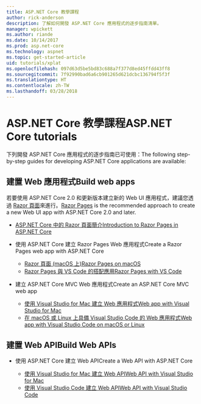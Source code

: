 ```yaml
---
title: ASP.NET Core 教學課程
author: rick-anderson
description: 了解如何開發 ASP.NET Core 應用程式的逐步指南清單。
manager: wpickett
ms.author: riande
ms.date: 10/14/2017
ms.prod: asp.net-core
ms.technology: aspnet
ms.topic: get-started-article
uid: tutorials/xplat
ms.openlocfilehash: 097d63d5be5bd83c688a7f377d8ed45ffdd43ff8
ms.sourcegitcommit: 7f92990bad6a6cb901265d621dcbc136794f5f3f
ms.translationtype: HT
ms.contentlocale: zh-TW
ms.lasthandoff: 03/28/2018
---
```

# <a name="aspnet-core-tutorials"></a><span data-ttu-id="73c03-103">ASP.NET Core 教學課程</span><span class="sxs-lookup"><span data-stu-id="73c03-103">ASP.NET Core tutorials</span></span>

<span data-ttu-id="73c03-104">下列開發 ASP.NET Core 應用程式的逐步指南已可使用：</span><span class="sxs-lookup"><span data-stu-id="73c03-104">The following step-by-step guides for developing ASP.NET Core applications are available:</span></span>

## <a name="build-web-apps"></a><span data-ttu-id="73c03-105">建置 Web 應用程式</span><span class="sxs-lookup"><span data-stu-id="73c03-105">Build web apps</span></span>

<span data-ttu-id="73c03-106">若要使用 ASP.NET Core 2.0 和更新版本建立新的 Web UI 應用程式，建議您透過 [Razor 頁面](xref:mvc/razor-pages/index)來進行。</span><span class="sxs-lookup"><span data-stu-id="73c03-106">[Razor Pages](xref:mvc/razor-pages/index) is the recommended approach to create a new Web UI app with ASP.NET Core 2.0 and later.</span></span>

* [<span data-ttu-id="73c03-107">ASP.NET Core 中的 Razor 頁面簡介</span><span class="sxs-lookup"><span data-stu-id="73c03-107">Introduction to Razor Pages in ASP.NET Core</span></span>](xref:mvc/razor-pages/index)
* <span data-ttu-id="73c03-108">使用 ASP.NET Core 建立 Razor Pages Web 應用程式</span><span class="sxs-lookup"><span data-stu-id="73c03-108">Create a Razor Pages web app with ASP.NET Core</span></span>

   * [<span data-ttu-id="73c03-109">Razor 頁面 (macOS 上)</span><span class="sxs-lookup"><span data-stu-id="73c03-109">Razor Pages on macOS</span></span>](xref:tutorials/razor-pages-mac/index)
   * [<span data-ttu-id="73c03-110">Razor Pages 與 VS Code 的搭配應用</span><span class="sxs-lookup"><span data-stu-id="73c03-110">Razor Pages with VS Code</span></span>](xref:tutorials/razor-pages-vsc/index)  

* <span data-ttu-id="73c03-111">建立 ASP.NET Core MVC Web 應用程式</span><span class="sxs-lookup"><span data-stu-id="73c03-111">Create an ASP.NET Core MVC web app</span></span>

   * [<span data-ttu-id="73c03-112">使用 Visual Studio for Mac 建立 Web 應用程式</span><span class="sxs-lookup"><span data-stu-id="73c03-112">Web app with Visual Studio for Mac</span></span>](first-mvc-app-mac/index.md)
   * [<span data-ttu-id="73c03-113">在 macOS 或 Linux 上具備 Visual Studio Code 的 Web 應用程式</span><span class="sxs-lookup"><span data-stu-id="73c03-113">Web app with Visual Studio Code on macOS or Linux</span></span>](first-mvc-app-xplat/index.md)

## <a name="build-web-apis"></a><span data-ttu-id="73c03-114">建置 Web API</span><span class="sxs-lookup"><span data-stu-id="73c03-114">Build Web APIs</span></span>
* <span data-ttu-id="73c03-115">使用 ASP.NET Core 建立 Web API</span><span class="sxs-lookup"><span data-stu-id="73c03-115">Create a Web API with ASP.NET Core</span></span>

  * [<span data-ttu-id="73c03-116">使用 Visual Studio for Mac 建立 Web API</span><span class="sxs-lookup"><span data-stu-id="73c03-116">Web API with Visual Studio for Mac</span></span>](xref:tutorials/first-web-api-mac)
  * [<span data-ttu-id="73c03-117">使用 Visual Studio Code 建立 Web API</span><span class="sxs-lookup"><span data-stu-id="73c03-117">Web API with Visual Studio Code</span></span>](web-api-vsc.md)

